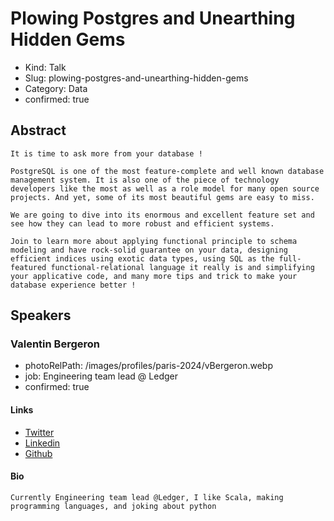 # Plowing Postgres and Unearthing Hidden Gems

- Kind: Talk
- Slug: plowing-postgres-and-unearthing-hidden-gems
- Category: Data
- confirmed: true

## Abstract

```
It is time to ask more from your database !

PostgreSQL is one of the most feature-complete and well known database management system. It is also one of the piece of technology developers like the most as well as a role model for many open source projects. And yet, some of its most beautiful gems are easy to miss.

We are going to dive into its enormous and excellent feature set and see how they can lead to more robust and efficient systems.

Join to learn more about applying functional principle to schema modeling and have rock-solid guarantee on your data, designing efficient indices using exotic data types, using SQL as the full-featured functional-relational language it really is and simplifying your applicative code, and many more tips and trick to make your database experience better !
```

## Speakers

### Valentin Bergeron

- photoRelPath: /images/profiles/paris-2024/vBergeron.webp
- job: Engineering team lead @ Ledger
- confirmed: true

#### Links

- [Twitter](https://twitter.com/__vberg)
- [Linkedin](https://www.linkedin.com/in/valentinbergeron)
- [Github](https://github.com/vbergeron)

#### Bio

```
Currently Engineering team lead @Ledger, I like Scala, making programming languages, and joking about python
```

